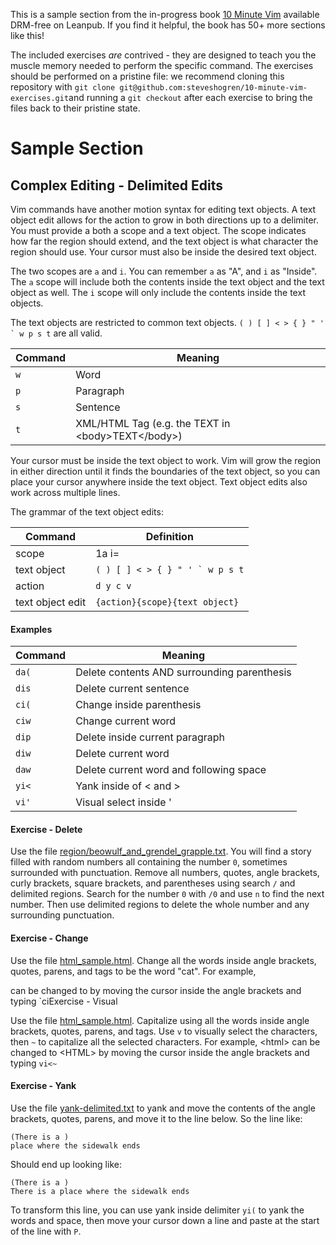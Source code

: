 This is a sample section from the in-progress book
[10 Minute Vim](https://leanpub.com/deliberatevim/) available DRM-free on
Leanpub. If you find it helpful, the book has 50+ more sections like this!

The included exercises _are_ contrived - they are designed to teach you the
muscle memory needed to perform the specific command. The exercises should be
performed on a pristine file: we recommend cloning this repository with `git
clone git@github.com:steveshogren/10-minute-vim-exercises.git`and running a `git
checkout` after each exercise to bring the files back to their pristine state.

# Sample Section

Complex Editing - Delimited Edits
-------------------------------------------------

Vim commands have another motion syntax for editing text objects. A text object
edit allows for the action to grow in both directions up to a delimiter. You
must provide a both a scope and a text object. The scope indicates how far the
region should extend, and the text object is what character the region should
use. Your cursor must also be inside the desired text object.

The two scopes are `a` and `i`. You can remember `a` as "A", and `i` as
"Inside". The `a` scope will include both the contents inside the text object
and the text object as well. The `i` scope will only include the contents inside
the text objects.

The text objects are restricted to common text objects. `` ( ) [ ] < > { } " ' ` w p s t `` are all valid.

| Command | Meaning                                                       |
|---------|---------------------------------------------------------------|
| `w`     | Word                                                          |
| `p`     | Paragraph                                                     |
| `s`     | Sentence                                                      |
| `t`     | XML/HTML Tag (e.g. the TEXT in &lt;body&gt;TEXT&lt;/body&gt;) |

Your cursor must be inside the text object to work. Vim will grow the region in
either direction until it finds the boundaries of the text object, so you can
place your cursor anywhere inside the text object. Text object edits also work
across multiple lines.

The grammar of the text object edits:

| Command          | Definition                          |
|------------------|-------------------------------------|
| scope            | 1a i=                               |
| text object      | `` ( ) [ ] < > { } " ' ` w p s t `` |
| action           | `d y c v`                           |
| text object edit | `{action}{scope}{text object}`      |

#### Examples

| Command | Meaning                                     |
|---------|---------------------------------------------|
| `da(`   | Delete contents AND surrounding parenthesis |
| `dis`   | Delete current sentence                     |
| `ci(`   | Change inside parenthesis                   |
| `ciw`   | Change current word                         |
| `dip`   | Delete inside current paragraph             |
| `diw`   | Delete current word                         |
| `daw`   | Delete current word and following space     |
| `yi<`   | Yank inside of &lt; and &gt;                |
| `vi'`   | Visual select inside '                      |

#### Exercise - Delete

Use the file
[region/beowulf\_and\_grendel\_grapple.txt](region/beowulf\_and\_grendel\_grapple.txt).
You will find a story filled with random numbers all containing the number `0`,
sometimes surrounded with punctuation. Remove all numbers, quotes, angle
brackets, curly brackets, square brackets, and parentheses using search `/` and
delimited regions. Search for the number `0` with `/0` and use `n` to find the
next number. Then use delimited regions to delete the whole number and any
surrounding punctuation.

#### Exercise - Change

Use the file [html\_sample.html](html\_sample.html). Change all the words inside
angle brackets, quotes, parens, and tags to be the word "cat". For example,
<html> can be changed to <cat> by moving the cursor inside the angle brackets
and typing `ci<cat`

#### Exercise - Visual

Use the file [html\_sample.html](html\_sample.html). Capitalize using all the
words inside angle brackets, quotes, parens, and tags. Use `v` to visually
select the characters, then `~` to capitalize all the selected characters. For
example, &lt;html&gt; can be changed to &lt;HTML&gt; by moving the cursor inside
the angle brackets and typing `vi<~`

#### Exercise - Yank

Use the file [yank-delimited.txt](yank-delimited.txt) to yank and move the
contents of the angle brackets, quotes, parens, and move it to the line below.
So the line like:

    (There is a )
    place where the sidewalk ends

Should end up looking like:

    (There is a )
    There is a place where the sidewalk ends

To transform this line, you can use yank inside delimiter `yi(` to yank the
words and space, then move your cursor down a line and paste at the start of the
line with `P`.
